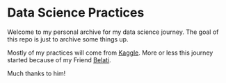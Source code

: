 # Data Science Practices

Welcome to my personal archive for my data science journey. The goal of this repo is just to archive some things up.

Mostly of my practices will come from [Kaggle](https://kaggle.com). More or less this journey started because of my Friend [Belati](https://github.com/belatijagad). 

Much thanks to him!